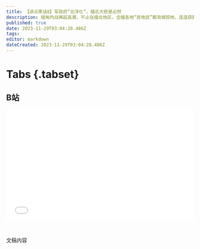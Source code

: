 ```yaml
---
title: 【讲点黑话8】军政府“北洋化”，缅北大败是必然
description: 缅甸内战再起高潮，不止在缅北地区，全缅各地“民地武”都攻城掠地，连连获胜。缅军面临建军以来最大惨败。 民地武学会了用无人机打仗，是短期效应。军政府民心丧尽、众叛亲离则是大背景。 缅甸军政府依赖军人管理民政，又用“分封地盘”收买军队，复刻了一个热带的“北洋民国”。结果就是编制八百人，实数一百三。纸面上有五十万大军，却抽不出几千预备队。 前线不利，后方起火，连“军户”也不看好军政府，“北洋时代”不落幕，缅甸难以有前景。
published: true
date: 2023-11-29T03:04:28.486Z
tags: 
editor: markdown
dateCreated: 2023-11-29T03:04:28.486Z
---
```


# Tabs {.tabset}

## B站

<div style="position: relative; padding: 30% 45%;">
<iframe style="position: absolute; width: 100%; height: 100%; left: 0; top: 0;" src="//player.bilibili.com/player.html?&bvid=BV1Bw411P7sf&page=1&as_wide=1&high_quality=1&danmaku=1&autoplay=0" scrolling="no" border="0" frameborder="no" framespacing="0" allowfullscreen="true"></iframe>
</div>


#

文稿内容